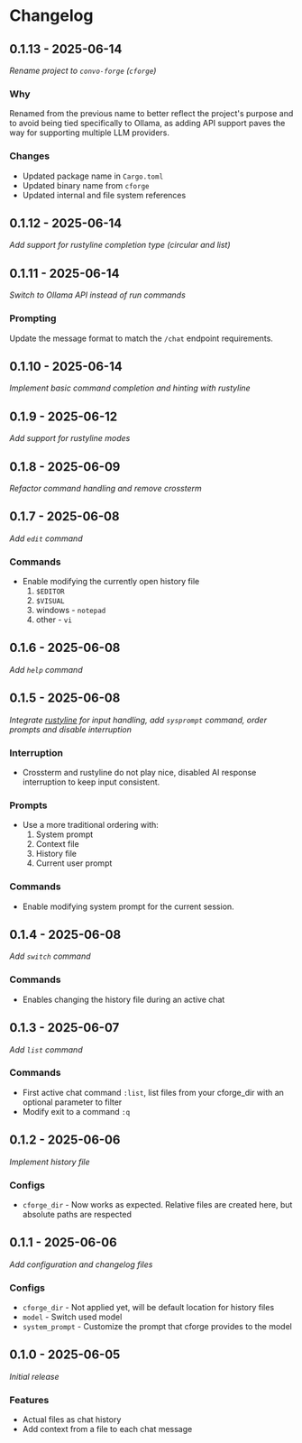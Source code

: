 # Changelog

## 0.1.13 - 2025-06-14

_Rename project to `convo-forge` (`cforge`)_

### Why

Renamed from the previous name to better reflect the project's purpose and to avoid being tied specifically to Ollama,
as adding API support paves the way for supporting multiple LLM providers.

### Changes

- Updated package name in `Cargo.toml`
- Updated binary name from `cforge`
- Updated internal and file system references

## 0.1.12 - 2025-06-14

_Add support for rustyline completion type (circular and list)_

## 0.1.11 - 2025-06-14

_Switch to Ollama API instead of run commands_

### Prompting

Update the message format to match the `/chat` endpoint requirements.

## 0.1.10 - 2025-06-14

_Implement basic command completion and hinting with rustyline_

## 0.1.9 - 2025-06-12

_Add support for rustyline modes_

## 0.1.8 - 2025-06-09

_Refactor command handling and remove crossterm_

## 0.1.7 - 2025-06-08

_Add `edit` command_

### Commands

- Enable modifying the currently open history file
    1. `$EDITOR`
    2. `$VISUAL`
    3. windows - `notepad`
    4. other - `vi`

## 0.1.6 - 2025-06-08

_Add `help` command_

## 0.1.5 - 2025-06-08

_Integrate [rustyline](https://github.com/kkawakam/rustyline) for input handling, add `sysprompt` command, order prompts
and disable interruption_

### Interruption

- Crossterm and rustyline do not play nice, disabled AI response interruption to keep input consistent.

### Prompts

- Use a more traditional ordering with:
    1. System prompt
    2. Context file
    3. History file
    4. Current user prompt

### Commands

- Enable modifying system prompt for the current session.

## 0.1.4 - 2025-06-08

_Add `switch` command_

### Commands

- Enables changing the history file during an active chat

## 0.1.3 - 2025-06-07

_Add `list` command_

### Commands

- First active chat command `:list`, list files from your cforge_dir with an optional parameter to filter
- Modify exit to a command `:q`

## 0.1.2 - 2025-06-06

_Implement history file_

### Configs

- `cforge_dir` - Now works as expected. Relative files are created here, but absolute paths are respected

## 0.1.1 - 2025-06-06

_Add configuration and changelog files_

### Configs

- `cforge_dir` - Not applied yet, will be default location for history files
- `model` - Switch used model
- `system_prompt` - Customize the prompt that cforge provides to the model

## 0.1.0 - 2025-06-05

_Initial release_

### Features

- Actual files as chat history
- Add context from a file to each chat message
